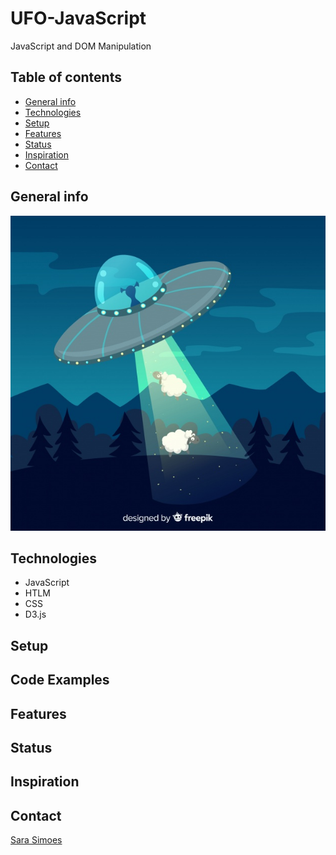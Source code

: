 # UFO-JavaScript
JavaScript and DOM Manipulation

## Table of contents
* [General info](#general-info)
* [Technologies](#technologies)
* [Setup](#setup)
* [Features](#features)
* [Status](#status)
* [Inspiration](#inspiration)
* [Contact](#contact)

## General info

![UFO](Images/sheeple.png)

## Technologies

* JavaScript
* HTLM
* CSS
* D3.js

## Setup


## Code Examples


## Features


## Status


## Inspiration


## Contact

[Sara Simoes](https://github.com/Ssimoes48)
